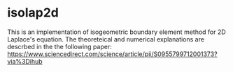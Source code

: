 # isolap2d
This is an implementation of isogeometric boundary element method for 2D Laplace's equation. The theoreteical and numerical explanations are descrbed in the the following paper:
https://www.sciencedirect.com/science/article/pii/S0955799712001373?via%3Dihub
